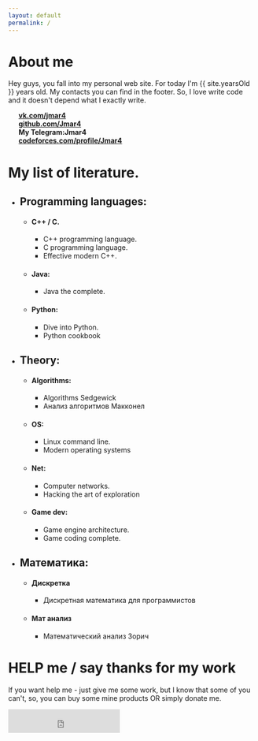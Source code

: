 ```yaml
---
layout: default
permalink: /
---
```

# About me

Hey guys, you fall into my personal web site. For today I'm {{ site.yearsOld }} years old.
My contacts you can find in the footer. So, I love write code and it doesn't depend what I exactly write.

<i class="fa fa-vk" aria-hidden="true" style="margin-right: 21px"></i>[**vk.com/jmar4**](https://vk.com/jmar4) <br> 
<i class="fa fa-github" aria-hidden="true" style="margin-right: 21px"></i>[**github.com/Jmar4**](https://github.com/Jmar4) <br> 
<i class="fa fa-telegram" aria-hidden="true" style="margin-right: 21px"></i>**My Telegram:Jmar4** <br> 
<i class="fa fa-code" aria-hidden="true" style="margin-right: 21px"></i>[**codeforces.com/profile/Jmar4**](http://codeforces.com/profile/Jmar4) <br>


# My list of literature.
- ## Programming languages:
	- #### C++ / C.
		- C++ programming language.
		- C programming language.
		- Effective modern C++.
	- #### Java:
		- Java the complete.
	- #### Python:
		- Dive into Python.
		- Python cookbook
- ## Theory:
	- #### Algorithms:
		- Algorithms Sedgewick
		- Анализ алгоритмов Макконел
	- #### OS:
		- Linux command line.
		- Modern operating systems
	- #### Net:
		- Computer networks.
		- Hacking the art of exploration
	- #### Game dev:
		- Game engine architecture.
		- Game coding complete.
- ## Математика:
	- #### Дискретка
		- Дискретная математика для программистов
	- #### Мат анализ
		- Математический анализ Зорич

# HELP me / say thanks for my work

If you want help me - just give me some work, but I know that some of you can't, so, 
you can buy some mine products OR simply donate me.

<div class="donate">
<iframe src="https://money.yandex.ru/quickpay/button-widget?targets=%D0%9D%D0%B0%20%D1%87%D0%B0%D0%B9&default-sum=100&button-text=14&yamoney-payment-type=on&button-size=l&button-color=black&successURL=https%3A%2F%2Fjmar4.github.io%2Fthanks&quickpay=small&account=410015349518872&" width="227" height="48" frameborder="0" allowtransparency="true" scrolling="no"></iframe>
</div>
